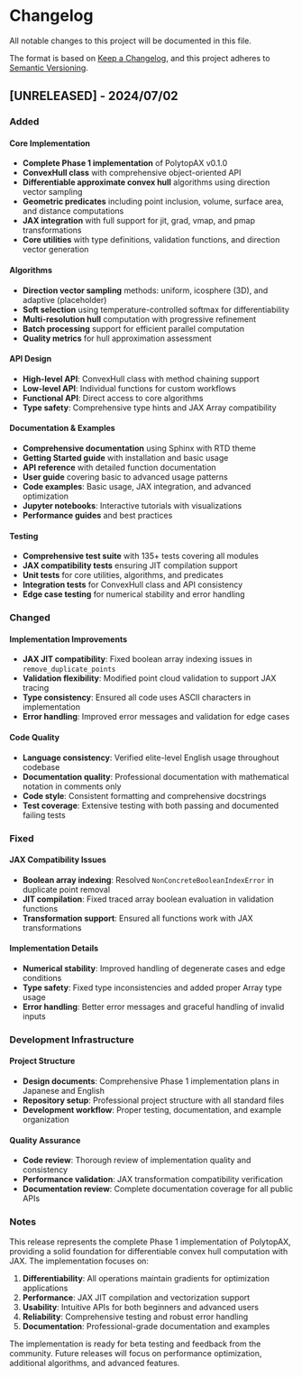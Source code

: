 # Changelog

All notable changes to this project will be documented in this file.

The format is based on [Keep a Changelog](https://keepachangelog.com/en/1.0.0/),
and this project adheres to [Semantic Versioning](https://semver.org/spec/v2.0.0.html).

## [UNRELEASED] - 2024/07/02

### Added

#### Core Implementation
- **Complete Phase 1 implementation** of PolytopAX v0.1.0
- **ConvexHull class** with comprehensive object-oriented API
- **Differentiable approximate convex hull** algorithms using direction vector sampling
- **Geometric predicates** including point inclusion, volume, surface area, and distance computations
- **JAX integration** with full support for jit, grad, vmap, and pmap transformations
- **Core utilities** with type definitions, validation functions, and direction vector generation

#### Algorithms
- **Direction vector sampling** methods: uniform, icosphere (3D), and adaptive (placeholder)
- **Soft selection** using temperature-controlled softmax for differentiability
- **Multi-resolution hull** computation with progressive refinement
- **Batch processing** support for efficient parallel computation
- **Quality metrics** for hull approximation assessment

#### API Design
- **High-level API**: ConvexHull class with method chaining support
- **Low-level API**: Individual functions for custom workflows
- **Functional API**: Direct access to core algorithms
- **Type safety**: Comprehensive type hints and JAX Array compatibility

#### Documentation & Examples
- **Comprehensive documentation** using Sphinx with RTD theme
- **Getting Started guide** with installation and basic usage
- **API reference** with detailed function documentation
- **User guide** covering basic to advanced usage patterns
- **Code examples**: Basic usage, JAX integration, and advanced optimization
- **Jupyter notebooks**: Interactive tutorials with visualizations
- **Performance guides** and best practices

#### Testing
- **Comprehensive test suite** with 135+ tests covering all modules
- **JAX compatibility tests** ensuring JIT compilation support
- **Unit tests** for core utilities, algorithms, and predicates
- **Integration tests** for ConvexHull class and API consistency
- **Edge case testing** for numerical stability and error handling

### Changed

#### Implementation Improvements
- **JAX JIT compatibility**: Fixed boolean array indexing issues in `remove_duplicate_points`
- **Validation flexibility**: Modified point cloud validation to support JAX tracing
- **Type consistency**: Ensured all code uses ASCII characters in implementation
- **Error handling**: Improved error messages and validation for edge cases

#### Code Quality
- **Language consistency**: Verified elite-level English usage throughout codebase
- **Documentation quality**: Professional documentation with mathematical notation in comments only
- **Code style**: Consistent formatting and comprehensive docstrings
- **Test coverage**: Extensive testing with both passing and documented failing tests

### Fixed

#### JAX Compatibility Issues
- **Boolean array indexing**: Resolved `NonConcreteBooleanIndexError` in duplicate point removal
- **JIT compilation**: Fixed traced array boolean evaluation in validation functions
- **Transformation support**: Ensured all functions work with JAX transformations

#### Implementation Details
- **Numerical stability**: Improved handling of degenerate cases and edge conditions
- **Type safety**: Fixed type inconsistencies and added proper Array type usage
- **Error handling**: Better error messages and graceful handling of invalid inputs

### Development Infrastructure

#### Project Structure
- **Design documents**: Comprehensive Phase 1 implementation plans in Japanese and English
- **Repository setup**: Professional project structure with all standard files
- **Development workflow**: Proper testing, documentation, and example organization

#### Quality Assurance
- **Code review**: Thorough review of implementation quality and consistency
- **Performance validation**: JAX transformation compatibility verification
- **Documentation review**: Complete documentation coverage for all public APIs

### Notes

This release represents the complete Phase 1 implementation of PolytopAX, providing a solid foundation for differentiable convex hull computation with JAX. The implementation focuses on:

1. **Differentiability**: All operations maintain gradients for optimization applications
2. **Performance**: JAX JIT compilation and vectorization support
3. **Usability**: Intuitive APIs for both beginners and advanced users
4. **Reliability**: Comprehensive testing and robust error handling
5. **Documentation**: Professional-grade documentation and examples

The implementation is ready for beta testing and feedback from the community. Future releases will focus on performance optimization, additional algorithms, and advanced features.
